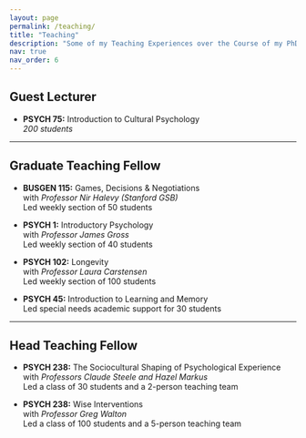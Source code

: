 ```yaml
---
layout: page
permalink: /teaching/
title: "Teaching"
description: "Some of my Teaching Experiences over the Course of my PhD program"
nav: true
nav_order: 6
---
```


## Guest Lecturer

- **PSYCH 75:** Introduction to Cultural Psychology  
  _200 students_

---

## Graduate Teaching Fellow

- **BUSGEN 115:** Games, Decisions & Negotiations  
  with _Professor Nir Halevy (Stanford GSB)_  
  Led weekly section of 50 students

- **PSYCH 1:** Introductory Psychology  
  with _Professor James Gross_  
  Led weekly section of 40 students

- **PSYCH 102:** Longevity  
  with _Professor Laura Carstensen_  
  Led weekly section of 100 students

- **PSYCH 45:** Introduction to Learning and Memory  
  Led special needs academic support for 30 students

---

## Head Teaching Fellow

- **PSYCH 238:** The Sociocultural Shaping of Psychological Experience  
  with _Professors Claude Steele and Hazel Markus_  
  Led a class of 30 students and a 2-person teaching team

- **PSYCH 238:** Wise Interventions  
  with _Professor Greg Walton_  
  Led a class of 100 students and a 5-person teaching team
